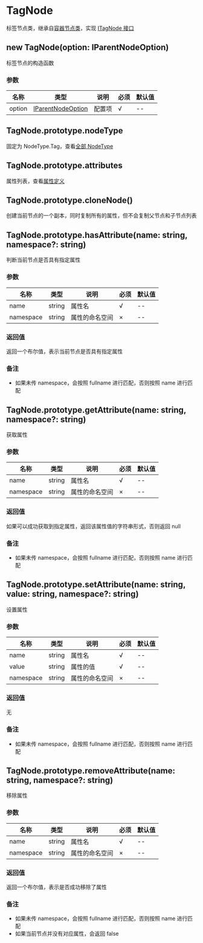 # TagNode

标签节点类，继承自[容器节点类](parent-node.md)，实现 [ITagNode 接口](types.md#itagnode)

## new TagNode(option: IParentNodeOption)

标签节点的构造函数

### 参数

名称 | 类型 | 说明 | 必须 | 默认值
---- | ---- | ---- | ---- | ----
option | [IParentNodeOption](types.md#iparentnodeoption) | 配置项 | √ | --

## TagNode.prototype.nodeType

固定为 NodeType.Tag，查看[全部 NodeType](node-type.md)

## TagNode.prototype.attributes

属性列表，查看[属性定义](types.md#iattr)

## TagNode.prototype.cloneNode()

创建当前节点的一个副本，同时复制所有的属性，但不会复制父节点和子节点列表

## TagNode.prototype.hasAttribute(name: string, namespace?: string)

判断当前节点是否具有指定属性

### 参数

名称 | 类型 | 说明 | 必须 | 默认值
---- | ---- | ---- | ---- | ----
name | string | 属性名 | √ | --
namespace | string | 属性的命名空间 | × | --

### 返回值

返回一个布尔值，表示当前节点是否具有指定属性

### 备注

- 如果未传 namespace，会按照 fullname 进行匹配，否则按照 name 进行匹配

## TagNode.prototype.getAttribute(name: string, namespace?: string)

获取属性

### 参数

名称 | 类型 | 说明 | 必须 | 默认值
---- | ---- | ---- | ---- | ----
name | string | 属性名 | √ | --
namespace | string | 属性的命名空间 | × | --

### 返回值

如果可以成功获取到指定属性，返回该属性值的字符串形式，否则返回 null

### 备注

- 如果未传 namespace，会按照 fullname 进行匹配，否则按照 name 进行匹配

## TagNode.prototype.setAttribute(name: string, value: string, namespace?: string)

设置属性

### 参数

名称 | 类型 | 说明 | 必须 | 默认值
---- | ---- | ---- | ---- | ----
name | string | 属性名 | √ | --
value | string | 属性的值 | √ | --
namespace | string | 属性的命名空间 | × | --

### 返回值

无

### 备注

- 如果未传 namespace，会按照 fullname 进行匹配，否则按照 name 进行匹配

## TagNode.prototype.removeAttribute(name: string, namespace?: string)

移除属性

### 参数

名称 | 类型 | 说明 | 必须 | 默认值
---- | ---- | ---- | ---- | ----
name | string | 属性名 | √ | --
namespace | string | 属性的命名空间 | × | --

### 返回值

返回一个布尔值，表示是否成功移除了属性

### 备注

- 如果未传 namespace，会按照 fullname 进行匹配，否则按照 name 进行匹配
- 如果当前节点并没有对应属性，会返回 false
